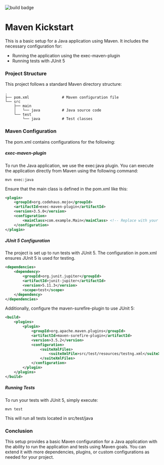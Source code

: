![build badge](https://github.com/m1ad3n/maven-kickstart/actions/workflows/maven.yml/badge.svg)
# Maven Kickstart

This is a basic setup for a Java application using Maven. It includes the necessary configuration for:

- Running the application using the exec-maven-plugin
- Running tests with JUnit 5

### Project Structure

This project follows a standard Maven directory structure:

```
.
├── pom.xml               # Maven configuration file
└── src
    ├── main
    │   └── java          # Java source code
    └── test
        └── java          # Test classes
```

### Maven Configuration

The pom.xml contains configurations for the following:

##### exec-maven-plugin
 To run the Java application, we use the exec:java plugin. You can execute the application directly from Maven using the following command:
```
mvn exec:java
```
Ensure that the main class is defined in the pom.xml like this:
```xml
<plugin>
    <groupId>org.codehaus.mojo</groupId>
    <artifactId>exec-maven-plugin</artifactId>
    <version>3.5.0</version>
    <configuration>
        <mainClass>com.example.Main</mainClass> <!-- Replace with your main class -->
    </configuration>
</plugin>
```

##### JUnit 5 Configuration

The project is set up to run tests with JUnit 5. The configuration in pom.xml ensures JUnit 5 is used for testing.
```xml
<dependencies>
    <dependency>
        <groupId>org.junit.jupiter</groupId>
        <artifactId>junit-jupiter</artifactId>
        <version>5.11.3</version>
        <scope>test</scope>
    </dependency>
</dependencies>
```

Additionally, configure the maven-surefire-plugin to use JUnit 5:
```xml
<build>
    <plugins>
        <plugin>
            <groupId>org.apache.maven.plugins</groupId>
            <artifactId>maven-surefire-plugin</artifactId>
            <version>3.5.2</version>
            <configuration>
                <suiteXmlFiles>
                    <suiteXmlFile>src/test/resources/testng.xml</suiteXmlFile>
                </suiteXmlFiles>
            </configuration>
        </plugin>
    </plugins>
</build>
```

##### Running Tests

To run your tests with JUnit 5, simply execute:
```
mvn test
```
This will run all tests located in src/test/java

### Conclusion

This setup provides a basic Maven configuration for a Java application with the ability to run the application and tests using Maven goals. You can extend it with more dependencies, plugins, or custom configurations as needed for your project.
